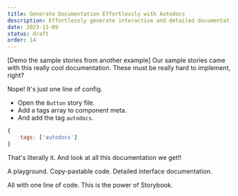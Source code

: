 ```yaml
---
title: Generate Documentation Effortlessly with Autodocs
description: Effortlessly generate interactive and detailed documentation for your components with the `autodocs` tag. Learn how to turn comments and prop definitions into rich, readable docs.
date: 2023-11-09
status: draft
order: 14
---
```


[Demo the sample stories from another example]
Our sample stories came with this really cool documentation.
These must be really hard to implement, right?

Nope! It's just one line of config.

- Open the `Button` story file.
- Add a tags array to component meta.
- And add the tag `autodocs`.

```js
{
	tags: ['autodocs']
}
```

That's literally it.
And look at all this documentation we get!!

A playground.
Copy-pastable code.
Detailed interface documentation.

All with one line of code. This is the power of Storybook.
